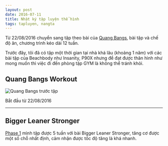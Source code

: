 ```yaml
---
layout: post
date: 2016-07-11
title: Nhật ký tập luyện thể hình
tags: tapluyen, nangta
---
```



Từ 22/08/2016 chuyển sang tập theo bài của [Quang Bangs](https://www.facebook.com/QuangBangsFitness/?fref=ts), bài tập và chế độ ăn, chương trình kéo dài 12 tuần. 

Trước đây, tôi đã có tập một thời gian tại nhà khá lâu (khoảng 1 năm) với các bài tập của Beachbody như Insanity, P90X nhưng để đạt được thân hình như mong muốn thì việc đi đến phòng tập GYM là không thể tránh khỏi.

## Quang Bangs Workout

![Quang Bangs trước tập](https://cloud.githubusercontent.com/assets/19565657/17852071/75abaeb4-688f-11e6-8268-46438bcb8038.jpg)

Bắt đầu từ 22/08/2016

---

## Bigger Leaner Stronger

[Phase 1](http://blog.duongphi.com/bigger-leaner-stronger-phase-1) mình tập được 5 tuần với bài Bigger Leaner Stronger, tăng cơ được một số chỗ nhất định, cảm nhận được tốc độ tăng là khá nhanh.
